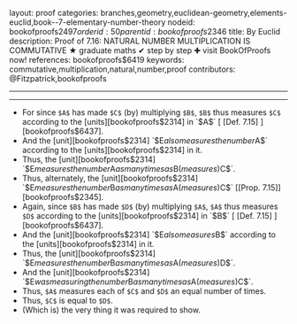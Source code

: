 layout: proof
categories: branches,geometry,euclidean-geometry,elements-euclid,book--7-elementary-number-theory
nodeid: bookofproofs$2497
orderid: 50
parentid: bookofproofs$2346
title: By Euclid
description:  Proof of 7.16: NATURAL NUMBER MULTIPLICATION IS COMMUTATIVE &#9733; graduate maths &#10004; step by step &#10010; visit BookOfProofs now!
references: bookofproofs$6419
keywords: commutative,multiplication,natural,number,proof
contributors: @Fitzpatrick,bookofproofs

---


---



* For since `$A$` has made `$C$` (by) multiplying `$B$`, `$B$` thus measures `$C$` according to the [units][bookofproofs$2314] in `$A$` [ [Def. 7.15] ][bookofproofs$6437].
* And the [unit][bookofproofs$2314] `$E$` also measures the number `$A$` according to the [units][bookofproofs$2314] in it.
* Thus, the [unit][bookofproofs$2314] `$E$` measures the number `$A$` as many times as `$B$` (measures) `$C$`.
* Thus, alternately, the [unit][bookofproofs$2314] `$E$` measures the number `$B$` as many times as `$A$` (measures) `$C$` [[Prop. 7.15]][bookofproofs$2345].
* Again, since `$B$` has made `$D$` (by) multiplying `$A$`, `$A$` thus measures `$D$` according to the [units][bookofproofs$2314] in `$B$` [ [Def. 7.15] ][bookofproofs$6437].
* And the [unit][bookofproofs$2314] `$E$` also measures `$B$` according to the [units][bookofproofs$2314] in it.
* Thus, the [unit][bookofproofs$2314] `$E$` measures the number `$B$` as many times as `$A$` (measures) `$D$`.
* And the [unit][bookofproofs$2314] `$E$` was measuring the number `$B$` as many times as `$A$` (measures) `$C$`.
* Thus, `$A$` measures each of `$C$` and `$D$` an equal number of times.
* Thus, `$C$` is equal to `$D$`.
* (Which is) the very thing it was required to show.

